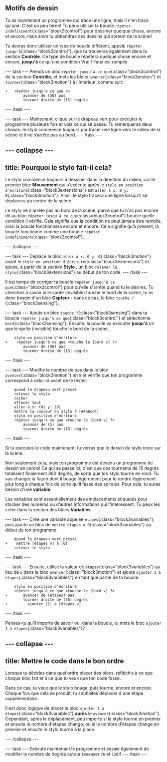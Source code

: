 ## Motifs de dessin

Tu as maintenant un programme qui trace une ligne, mais il n'en trace qu'une. C'est un peu terne! Tu peux utiliser la boucle `répéter indéfiniment`{:class="block3control"} pour dessiner quelque chose, encore et encore, mais alors tu obtiendras des dessins qui sortent de la scène!

Tu devras donc utiliser un type de boucle différent, appelé `répéter jusqu'à`{:class="block3control"}, que tu trouveras également dans la section **Contrôle**. Ce type de boucle répétera quelque chose encore et encore, **jusqu'à** ce qu'une condition Vrai / Faux est remplie.

--- task --- Prends un bloc `répéter jusqu'à ce que`{:class="block3control"} de la section **Contrôle**, et mets les blocs `avancer`{:class="block3motion"} et `tourner`{:class="block3motion"} à l'intérieur, comme suit:

```blocks3
+   répéter jusqu'à ce que <> 
        avancer de (50) pas
        tourner droite de (15) degrés
```

--- /task ---

--- task --- Maintenant, clique sur le drapeau vert pour exécuter le programme plusieurs fois et vois ce qui se passe. Tu remarqueras deux choses: le stylo commence toujours par tracer une ligne vers le milieu de la scène et il ne s’arrête pas au bord. --- /task ---

--- collapse ---
---
title: Pourquoi le stylo fait-il cela?
---

Le stylo commence toujours à dessiner dans la direction du milieu, car le premier bloc **Mouvement** qui s'exécute après le `stylo en position d'écriture`{:class="block3extensions"} est `aller à x: 0 y: 0`{:class="block3motion"}. Ainsi, le stylo tracera une ligne lorsqu'il se déplacera au centre de la scène.

Le stylo ne s'arrête pas au bord de la scène, parce que tu n'as pas encore dit au bloc `répéter jusqu'à ce que`{:class=block3control"} boucle quelle condition il vérifie. Cela signifie que la condition ne peut jamais être remplie, ainsi la boucle fonctionnera encore et encore. Cela signifie qu’à présent, la boucle fonctionne comme une boucle `répéter indéfiniment`{:class="block3control"}.

--- /collapse ---

--- task --- Déplace le bloc `aller à x: 0 y: 0`{:class="block3motion"} avant le `stylo en position d'écriture`{:class="block3extensions"} et ajoute, à partir de la section **Stylo** , un bloc `relever le stylo`{:class="block3extensions"} au début de ton code. --- /task ---

Il est temps de corriger ta boucle `répéter jusqu'à ce que`{:class="block3control"} pour qu'elle s'arrête quand tu le désires. Tu cherches à savoir si le sprite (invisible) touche le bord de la scène, tu as donc besoin d'un bloc **Capteur** - dans ce cas, le bloc `touche ?`{:class="block3sensing"}.

--- task --- Ajoute un bloc `touche ?`{:class="block3sensing"} dans ta boucle `répéter jusqu'à ce que`{:class="block3control"} et sélectionne `bord`{:class="block3sensing"}. Ensuite, la boucle va exécuter **jusqu'à** ce que le sprite (invisible) touche le bord de la scène.

```blocks3
    stylo en position d'écriture
+    répéter jusqu'à ce que <touche le [bord v] ?> 
        avancer de (50) pas
        tourner droite de (15) degrés
```

--- /task ---

--- task --- Modifie le nombre de pas dans le bloc `avancer`{:class="block3motion"} en `5` et vérifie que ton programme correspond à celui-ci avant de le tester:

```blocks3
    quand le drapeau vert pressé
    relever le stylo
    cacher
    effacer tout
    aller à x: (0) y: (0)
    mettre la couleur du stylo à [#4a6cd4]
    stylo en position d'écriture
    répéter jusqu'à ce que <touche le [bord v] ?> 
        avancer de (5) pas
        tourner droite de (15) degrés
```

--- /task ---

Si tu exécutes le code maintenant, tu verras que le dessin du stylo reste sur la scène.

Non seulement cela, mais ton programme est devenu un programme de dessin de cercle! Ce qui se passe ici, c'est que ces tournants de 15 degrés totalisent finalement 360 degrés, de sorte que ton stylo tourne en rond. Tu vas changer la façon dont il bouge légèrement pour le rendre légèrement plus long à chaque fois de sorte qu'il fasse des spirales. Pour cela, tu auras besoin d'une **variable**.

Les variables sont essentiellement des emplacements étiquetés pour stocker des numéros ou d’autres informations qui t'intéressent. Tu peux les créer dans la section des blocs **Variables**.

--- task --- Crée une variable appelée `étapes`{:class="block3variables"}, puis ajoute un bloc de `mettre étapes à 0`{:class="block3variables"} au début de ton programme.

```blocks3
    quand le drapeau vert pressé
+    mettre [étapes v] à [0]
    relever le stylo
```

--- /task ---

--- task --- Ensuite, utilise la valeur de `étapes`{:class="block3variables"} au lieu de `5` dans le bloc `avancer`{:class="block3motion"} et ajoute `ajouter 1 à étapes`{:class="block3variables"} en tant que partie de ta boucle:

```blocks3
    stylo en position d'écriture
    répéter jusqu'à ce que <touche le [bord v] ?> 
+       avancer de (étapes) pas
        tourner droite de (76) degrés
+         ajouter (1) à [étapes v]
```

--- /task ---

Penses-tu qu’il importe de savoir où, dans la boucle, tu mets le bloc `ajouter 1 à étapes`{:class="block3variables"}?

--- collapse ---
---
title: Mettre le code dans le bon ordre
---

Lorsque tu décides dans quel ordre placer des blocs, réfléchis à ce que chaque bloc fait et à ce que tu veux que ton code fasse.

Dans ce cas, tu veux que le stylo bouge, puis tourne, encore et encore. Chaque fois que cela se produit, tu souhaites déplacer d'une étape supplémentaire.

Il est donc logique de placer le bloc `ajouter 1 à étapes`{:class="block3variables"} **après** le `avancer`{:class="block3motion"}. Cependant, après le déplacement, peu importe si le stylo tourne en premier et ensuite le nombre d'étapes change, ou si le nombre d'étapes change en premier et ensuite le stylo tourne à la place.

--- /collapse ---

--- task --- Exécute maintenant le programme et essaie également de modifier le nombre de degrés autour (essayer `76` et `120`)! --- /task ---